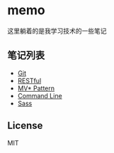 # memo
这里躺着的是我学习技术的一些笔记

## 笔记列表
- [Git](article/Git.md)
- [RESTful](article/RESTful.md)
- [MV* Pattern](article/MV*Pattern.md)
- [Command Line](article/CommandLine.md)
- [Sass](article/Sass.md)

## License
MIT
